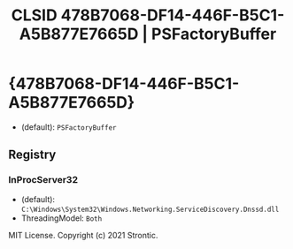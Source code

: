 ﻿---
title: "CLSID 478B7068-DF14-446F-B5C1-A5B877E7665D | PSFactoryBuffer"
excerpt: What is COM-Object CLSID 478B7068-DF14-446F-B5C1-A5B877E7665D?
---

# {478B7068-DF14-446F-B5C1-A5B877E7665D}

* (default): `PSFactoryBuffer`

## Registry


### InProcServer32

* (default): `C:\Windows\System32\Windows.Networking.ServiceDiscovery.Dnssd.dll`
* ThreadingModel: `Both`

MIT License. Copyright (c) 2021 Strontic.


